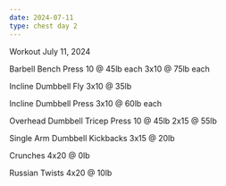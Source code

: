 ```yaml
---
date: 2024-07-11
type: chest day 2
---
```

Workout July 11, 2024

Barbell Bench Press
10 @ 45lb each
3x10 @ 75lb each

Incline Dumbbell Fly
3x10 @ 35lb

Incline Dumbbell Press
3x10 @ 60lb each

Overhead Dumbbell Tricep Press
10 @ 45lb
2x15 @ 55lb

Single Arm Dumbbell Kickbacks
3x15 @ 20lb

Crunches
4x20 @ 0lb

Russian Twists
4x20 @ 10lb